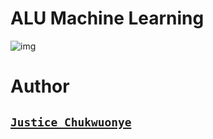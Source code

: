 # ALU Machine Learning

![img](https://start.alueducation.com/resource/1568810909000/AluLogoForAdmissions)


# Author

## [`Justice Chukwuonye`](https://www.linkedin.com/in/justice-chukwuonye-a93372279/)
